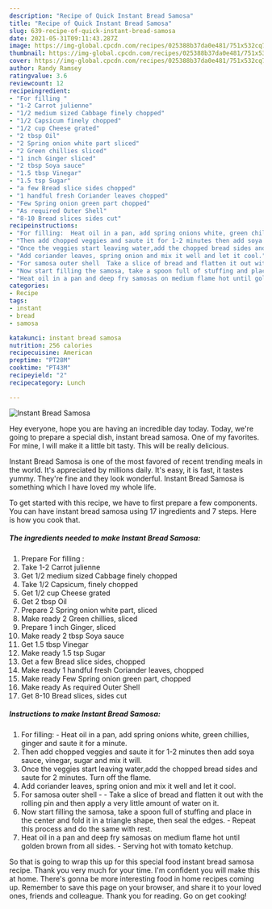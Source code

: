 ```yaml
---
description: "Recipe of Quick Instant Bread Samosa"
title: "Recipe of Quick Instant Bread Samosa"
slug: 639-recipe-of-quick-instant-bread-samosa
date: 2021-05-31T09:11:43.287Z
image: https://img-global.cpcdn.com/recipes/025388b37da0e481/751x532cq70/instant-bread-samosa-recipe-main-photo.jpg
thumbnail: https://img-global.cpcdn.com/recipes/025388b37da0e481/751x532cq70/instant-bread-samosa-recipe-main-photo.jpg
cover: https://img-global.cpcdn.com/recipes/025388b37da0e481/751x532cq70/instant-bread-samosa-recipe-main-photo.jpg
author: Randy Ramsey
ratingvalue: 3.6
reviewcount: 12
recipeingredient:
- "For filling "
- "1-2 Carrot julienne"
- "1/2 medium sized Cabbage finely chopped"
- "1/2 Capsicum finely chopped"
- "1/2 cup Cheese grated"
- "2 tbsp Oil"
- "2 Spring onion white part sliced"
- "2 Green chillies sliced"
- "1 inch Ginger sliced"
- "2 tbsp Soya sauce"
- "1.5 tbsp Vinegar"
- "1.5 tsp Sugar"
- "a few Bread slice sides chopped"
- "1 handful fresh Coriander leaves chopped"
- "Few Spring onion green part chopped"
- "As required Outer Shell"
- "8-10 Bread slices sides cut"
recipeinstructions:
- "For filling:  Heat oil in a pan, add spring onions white, green chillies, ginger and saute it for a minute."
- "Then add chopped veggies and saute it for 1-2 minutes then add soya sauce, vinegar, sugar and mix it will."
- "Once the veggies start leaving water,add the chopped bread sides and saute for 2 minutes. Turn off the flame."
- "Add coriander leaves, spring onion and mix it well and let it cool."
- "For samosa outer shell  Take a slice of bread and flatten it out with the rolling pin and then apply a very little amount of water on it."
- "Now start filling the samosa, take a spoon full of stuffing and place in the center and fold it in a triangle shape, then seal the edges. Repeat this process and do the same with rest."
- "Heat oil in a pan and deep fry samosas on medium flame hot until golden brown from all sides. Serving hot with tomato ketchup."
categories:
- Recipe
tags:
- instant
- bread
- samosa

katakunci: instant bread samosa 
nutrition: 256 calories
recipecuisine: American
preptime: "PT28M"
cooktime: "PT43M"
recipeyield: "2"
recipecategory: Lunch

---
```



![Instant Bread Samosa](https://img-global.cpcdn.com/recipes/025388b37da0e481/751x532cq70/instant-bread-samosa-recipe-main-photo.jpg)

Hey everyone, hope you are having an incredible day today. Today, we're going to prepare a special dish, instant bread samosa. One of my favorites. For mine, I will make it a little bit tasty. This will be really delicious.

Instant Bread Samosa is one of the most favored of recent trending meals in the world. It's appreciated by millions daily. It's easy, it is fast, it tastes yummy. They're fine and they look wonderful. Instant Bread Samosa is something which I have loved my whole life.




To get started with this recipe, we have to first prepare a few components. You can have instant bread samosa using 17 ingredients and 7 steps. Here is how you cook that.

<!--inarticleads1-->

##### The ingredients needed to make Instant Bread Samosa:

1. Prepare For filling :
1. Take 1-2 Carrot julienne
1. Get 1/2 medium sized Cabbage finely chopped
1. Take 1/2 Capsicum, finely chopped
1. Get 1/2 cup Cheese grated
1. Get 2 tbsp Oil
1. Prepare 2 Spring onion white part, sliced
1. Make ready 2 Green chillies, sliced
1. Prepare 1 inch Ginger, sliced
1. Make ready 2 tbsp Soya sauce
1. Get 1.5 tbsp Vinegar
1. Make ready 1.5 tsp Sugar
1. Get a few Bread slice sides, chopped
1. Make ready 1 handful fresh Coriander leaves, chopped
1. Make ready Few Spring onion green part, chopped
1. Make ready As required Outer Shell
1. Get 8-10 Bread slices, sides cut




<!--inarticleads2-->

##### Instructions to make Instant Bread Samosa:

1. For filling:  - Heat oil in a pan, add spring onions white, green chillies, ginger and saute it for a minute.
1. Then add chopped veggies and saute it for 1-2 minutes then add soya sauce, vinegar, sugar and mix it will.
1. Once the veggies start leaving water,add the chopped bread sides and saute for 2 minutes. Turn off the flame.
1. Add coriander leaves, spring onion and mix it well and let it cool.
1. For samosa outer shell -  - Take a slice of bread and flatten it out with the rolling pin and then apply a very little amount of water on it.
1. Now start filling the samosa, take a spoon full of stuffing and place in the center and fold it in a triangle shape, then seal the edges. - Repeat this process and do the same with rest.
1. Heat oil in a pan and deep fry samosas on medium flame hot until golden brown from all sides. - Serving hot with tomato ketchup.




So that is going to wrap this up for this special food instant bread samosa recipe. Thank you very much for your time. I'm confident you will make this at home. There's gonna be more interesting food in home recipes coming up. Remember to save this page on your browser, and share it to your loved ones, friends and colleague. Thank you for reading. Go on get cooking!
